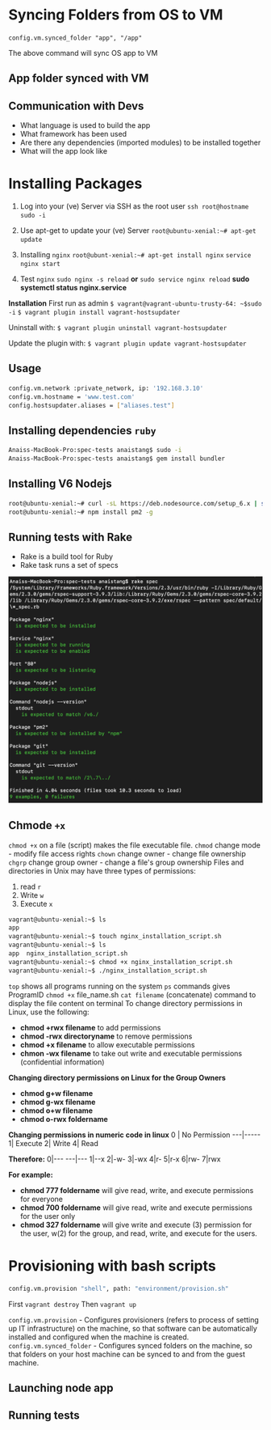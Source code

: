 # Syncing Folders from OS to VM 
 `config.vm.synced_folder "app", "/app"`

The above command will sync OS app to VM


## App folder synced with VM 

## Communication with Devs
- What language is used to build the app
- What framework has been used 
- Are there any dependencies (imported modules) to be installed together 
- What will the app look like 

# Installing Packages

1. Log into your (ve) Server via SSH as the root user
`ssh root@hostname`
`sudo -i`

2. Use apt-get to update your (ve) Server
`root@ubuntu-xenial:~# apt-get update`

3. Installing `nginx`
`root@ubunt-xenial:~# apt-get install nginx`
`service nginx start`

4. Test `nginx`
`sudo nginx -s reload`
**or**
`sudo service nginx reload`
**sudo systemctl status nginx.service**

**Installation**
First run as admin 
`$ vagrant@vagrant-ubuntu-trusty-64: ~$sudo -i`
`$ vagrant plugin install vagrant-hostsupdater`

Uninstall with:
`$ vagrant plugin uninstall vagrant-hostsupdater`

Update the plugin with:
`$ vagrant plugin update vagrant-hostsupdater`

## Usage 
```bash
config.vm.network :private_network, ip: '192.168.3.10'
config.vm.hostname = 'www.test.com'
config.hostsupdater.aliases = ["aliases.test"]
```

## Installing dependencies `ruby`
```bash
Anaiss-MacBook-Pro:spec-tests anaistang$ sudo -i
Anaiss-MacBook-Pro:spec-tests anaistang$ gem install bundler
```

## Installing V6 Nodejs
```bash
root@ubuntu-xenial:~# curl -sL https://deb.nodesource.com/setup_6.x | sudo -E bash -
root@ubuntu-xenial:~# npm install pm2 -g
```

## Running tests with Rake
- Rake is a build tool for Ruby
- Rake task runs a set of specs 


![passed_rake](passed_rake.jpeg)

## Chmode `+x`
`chmod +x` on a file (script) makes the file executable file.
`chmod` change mode - modify file access rights 
`chown` change owner - change file ownership
`chgrp` change group owner - change a file's group ownership
Files and directories in Unix may have three types of permissions:
1. read `r`
2. Write `w`
3. Execute `x`

```bash
vagrant@ubuntu-xenial:~$ ls
app
vagrant@ubuntu-xenial:~$ touch nginx_installation_script.sh
vagrant@ubuntu-xenial:~$ ls
app  nginx_installation_script.sh
vagrant@ubuntu-xenial:~$ chmod +x nginx_installation_script.sh
vagrant@ubuntu-xenial:~$ ./nginx_installation_script.sh
```


`top` shows all programs running on the system
`ps` commands gives ProgramID
`chmod +x` file_name.sh
`cat filename` (concatenate) command to display the file content on terminal
 To change directory permissions in Linux, use the following:
- **chmod +rwx filename** to add permissions
- **chmod -rwx directoryname** to remove permissions
- **chmod +x filename** to allow executable permissions
- **chmon -wx filename** to take out write and executable permissions (confidential information)

**Changing directory permissions on Linux for the Group Owners**
- **chmod g+w filename**
- **chmod g-wx filename**
- **chmod o+w filename**
- **chmod o-rwx foldername**

**Changing permissions in numeric code in linux**
0 | No Permission
---|-----
1| Execute
2| Write
4| Read

**Therefore:**
0|---
---|---
1|--x
2|-w-
3|-wx
4|r-
5|r-x
6|rw-
7|rwx

**For example:**

- **chmod 777 foldername** will give read, write, and execute permissions for everyone
- **chmod 700 foldername** will give read, write and execute permissions for the user only
- **chmod 327 foldername** will give write and execute (3) permission for the user, w(2) for the group, and read, write, and execute for the users.

# Provisioning with bash scripts 
```bash
config.vm.provision "shell", path: "environment/provision.sh"
```
First `vagrant destroy`
Then `vagrant up`

`config.vm.provision` - Configures provisioners (refers to process of setting up IT infrastructure) on the machine, so that software can be automatically installed and configured when the machine is created.
`config.vm.synced_folder` - Configures synced folders on the machine, so that folders on your host machine can be synced to and from the guest machine. 
## Launching node app
## Running tests 



